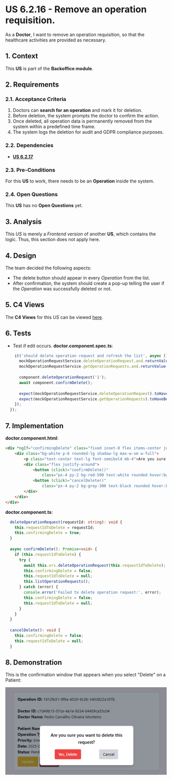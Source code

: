 # US 6.2.16 - Remove an operation requisition.

As a **Doctor**, I want to remove an operation requisition, so that the healthcare activities are provided as necessary.


## 1. Context

This **US** is part of the **Backoffice module**.

## 2. Requirements

### 2.1. Acceptance Criteria

1. Doctors can **search for an operation** and mark it for deletion.
2. Before deletion, the system prompts the doctor to confirm the action.
3. Once deleted, all operation data is permanently removed from the system within a predefined time frame.
4. The system logs the deletion for audit and GDPR compliance purposes.

### 2.2. Dependencies

* [**US 6.2.17**](../../sprint-b/6-2-17/readme.md)

### 2.3. Pre-Conditions

For this **US** to work, there needs to be an **Operation** inside the system.

### 2.4. Open Questions

This **US** has no **Open Questions** yet.

## 3. Analysis

This *US* is merely a *Frontend version* of another **US**, which contains the logic. Thus, this section does not apply here.

## 4. Design

The team decided the following aspects:
* The delete button should appear in every *Operation* from the list.
* After confirmation, the system should create a pop-up telling the user if the *Operation* was successfully deleted or not.

## 5. C4 Views

The **C4 Views** for this *US* can be viewed [here](views/readme.md).

## 6. Tests

* Test if edit occurs.
**doctor.component.spec.ts**:

```ts
    it('should delete operation request and refresh the list', async () => {
      mockOperationRequestService.deleteOperationRequest.and.returnValue(Promise.resolve());
      mockOperationRequestService.getOperationRequests.and.returnValue(Promise.resolve([]));

      component.deleteOperationRequest('1');
      await component.confirmDelete();

      expect(mockOperationRequestService.deleteOperationRequest).toHaveBeenCalledWith('1');
      expect(mockOperationRequestService.getOperationRequests).toHaveBeenCalled();
    });
  });
```

## 7. Implementation

**doctor.component.html**:

```html
<div *ngIf="confirmingDelete" class="fixed inset-0 flex items-center justify-center bg-gray-800 bg-opacity-50">
    <div class="bg-white p-6 rounded-lg shadow-lg max-w-sm w-full">
        <p class="text-center text-lg font-semibold mb-4">Are you sure you want to delete this request?</p>
        <div class="flex justify-around">
            <button (click)="confirmDelete()"
                class="px-4 py-2 bg-red-500 text-white rounded hover:bg-red-600 transition">Yes, Delete</button>
            <button (click)="cancelDelete()"
                class="px-4 py-2 bg-gray-300 text-black rounded hover:bg-gray-400 transition">Cancel</button>
        </div>
    </div>
</div>
```


**doctor.component.ts**:

```ts
  deleteOperationRequest(requestId: string): void {
    this.requestIdToDelete = requestId;
    this.confirmingDelete = true;
  }

  async confirmDelete(): Promise<void> {
    if (this.requestIdToDelete) {
      try {
        await this.ors.deleteOperationRequest(this.requestIdToDelete);
        this.confirmingDelete = false;
        this.requestIdToDelete = null;
        this.listOperationRequests();
      } catch (error) {
        console.error('Failed to delete operation request:', error);
        this.confirmingDelete = false;
        this.requestIdToDelete = null;
      }
    }
  }

  cancelDelete(): void {
    this.confirmingDelete = false;
    this.requestIdToDelete = null;
  }
```

## 8. Demonstration

This is the confirmation window that appears when you select "Delete" on a Patient:

![](images/data.png)
